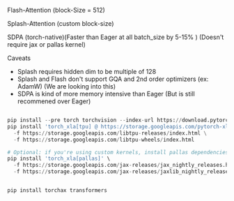 Flash-Attention (block-Size = 512)

Splash-Attention (custom block-size)

SDPA (torch-native)(Faster than Eager at all batch_size by 5-15% ) (Doesn't require jax or pallas kernel)

Caveats 
* Splash requires hidden dim to be multiple of 128
* Splash and Flash don't support GQA and 2nd order optimizers (ex: AdamW) (We are looking into this)
* SDPA is kind of more memory intensive than Eager (But is still recommened over Eager)


```python

pip install --pre torch torchvision --index-url https://download.pytorch.org/whl/nightly/cpu
pip install 'torch_xla[tpu] @ https://storage.googleapis.com/pytorch-xla-releases/wheels/tpuvm/torch_xla-2.8.0.dev-cp310-cp310-linux_x86_64.whl' \
  -f https://storage.googleapis.com/libtpu-releases/index.html \
  -f https://storage.googleapis.com/libtpu-wheels/index.html

# Optional: if you're using custom kernels, install pallas dependencies
pip install 'torch_xla[pallas]' \
  -f https://storage.googleapis.com/jax-releases/jax_nightly_releases.html \
  -f https://storage.googleapis.com/jax-releases/jaxlib_nightly_releases.html


pip install torchax transformers

```
